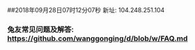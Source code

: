 ##2018年09月28日07时12分07秒 新址: 104.248.251.104
### 兔友常见问题及解答: https://github.com/wanggonging/d/blob/w/FAQ.md
